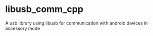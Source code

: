 # libusb_comm_cpp
A usb library using libusb for communication with android devices in accessory mode

